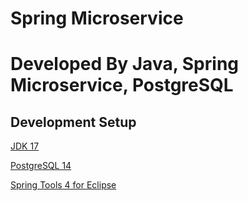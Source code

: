 # Spring Microservice

# Developed By Java, Spring Microservice, PostgreSQL

## Development Setup

[JDK 17]()

[PostgreSQL 14]()

[Spring Tools 4 for Eclipse]()
